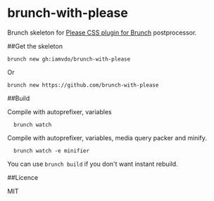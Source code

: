 brunch-with-please
==================

Brunch skeleton for [Please CSS plugin for Brunch](http://github.com/iamvdo/please-brunch) postprocessor.

##Get the skeleton

```
brunch new gh:iamvdo/brunch-with-please
```

Or

```
brunch new https://github.com/brunch-with-please
```

##Build

Compile with autoprefixer, variables

```
  brunch watch
```

Compile with autoprefixer, variables, media query packer and minify.

```
  brunch watch -e minifier
```

You can use `brunch build` if you don't want instant rebuild.

##Licence

MIT
